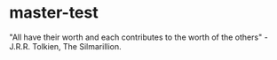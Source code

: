 # master-test
"All have their worth and each contributes to the worth of the others" - J.R.R. Tolkien, The Silmarillion.
